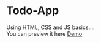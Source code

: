 # Todo-App
Using HTML, CSS and JS basics.... <br>
You can preview it here
<a href="https://mfaeezshabbir.github.io/Todo-App/"> Demo </a>
